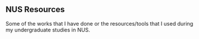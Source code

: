 ## NUS Resources
Some of the works that I have done or the resources/tools that I used during my undergraduate studies in NUS.
